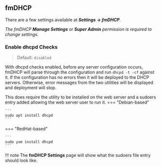 ## fmDHCP
There are a few settings available at **_Settings → fmDHCP_**.

_The fmDHCP **Manage Settings** or **Super Admin** permission is required to change settings._

### Enable dhcpd Checks
>Default: `disabled`

With dhcpd checks enabled, before any server configuration occurs, fmDHCP will parse through the configuration and run `dhcpd -t -cf` against it.  If the configuration has no errors then it will be deployed to the DHCP servers. Otherwise, error messages from the two utilities will be displayed and deployment will stop.

This does require the utility to be installed on the web server and a sudoers entry added allowing the web server user to run it.
=== "Debian-based"

    ```
    sudo apt install dhcpd
    ```

=== "RedHat-based"

    ```
    sudo yum install dhcpd
    ```

!!! note
    The **fmDHCP Settings** page will show what the sudoers file entry should look like.
